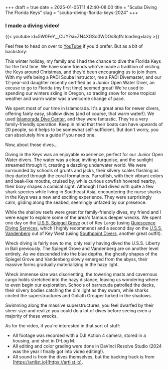 +++ 
draft = true
date = 2025-01-05T11:42:40-08:00
title = "Scuba Diving The Florida Keys"
slug = "scuba-diving-florida-keys-2024" 
+++

### I made a diving video!

{{< youtube id=5W0FeY__CUY?si=ZN4XGSo0WDOs8qfN loading=lazy >}}

Feel free to head on over to [YouTube](https://www.youtube.com/watch?v=5W0FeY__CUY) if you'd prefer. But as a bit of backstory:

This winter holiday, my family and I had the chance to dive the Florida Keys for the first time. We have some friends who've made a tradition of visiting the Keys around Christmas, and they'd been encouraging us to join them. With my wife being a PADI Scuba Instructor, me a PADI Divemaster, and our 12-year-old daughter recently certified as a Junior Open Water Diver, an excuse to go to Florida (my first time) seemed great! We're used to spending our winters skiing in Oregon, so trading snow for some tropical weather and warm water was a welcome change of pace.

We spent most of our time in Islamorada. It's a great area for newer divers, offering fairly easy, shallow dives (and of course, that warm water!). We used [Islamorada Dive Center](https://www.islamoradadivecenter.com/), and they were fantastic. They're a very family-friendly operation. Keep in mind that their boats can have upwards of 20 people, so it helps to be somewhat self-sufficient. But don't worry, you can absolutely hire a guide if you need one.

Now, about those dives...

Diving in the Keys was an enjoyable experience, perfect for our Junior Open Water divers. The water was a clear, inviting turquoise, and the sunlight streamed through it, creating a dazzling underwater world. We were surrounded by schools of grunts and jacks, their silvery scales flashing as they darted through the coral formations. Parrotfish, with their vibrant colors and beak-like mouths, cruised by, while curious cowfish hovered nearby, their boxy shapes a comical sight. Although I had dived with quite a few shark species while living in Southeast Asia, encountering the nurse sharks in the Keys was a new and exciting experience. They were surprisingly calm, gliding along the seabed, seemingly unfazed by our presence.

While the shallow reefs were great for family-friendly dives, my friend and I were eager to explore some of the area's famous deeper wrecks. We spent one day on the [U.S.S. Spiegel Grove](https://en.wikipedia.org/wiki/USS_Spiegel_Grove) out of Key Largo (using [Quiescence Diving Services](https://keylargodiving.com/), which I highly recommend) and a second day on the [U.S.S. Vandenberg](https://en.wikipedia.org/wiki/USNS_General_Hoyt_S._Vandenberg) out of Key West (using [Southpoint Divers](https://southpointdivers.com/), another great outfit).

Wreck diving is fairly new to me, only really having dived the U.S.S. Liberty in Bali previously. The Spiegel Grove and Vandenberg are on another level entirely. As we descended into the blue depths, the ghostly shapes of the Spiegel Grove and Vandenberg slowly emerged from the abyss, their massive forms gradually materializing in the hazy light.

Wreck immense size was disorienting; the towering masts and cavernous cargo holds stretched into the hazy distance, leaving us wondering where to even begin our exploration. Schools of barracuda patrolled the decks, their silvery bodies catching the dim light as they swam, while sharks circled the superstructures and Goliath Grouper lurked in the shadows.

Swimming along the massive superstructures, you feel dwarfed by their sheer size and realize you could do a lot of dives before seeing even a majority of these wrecks.

As for the video, if you're interested in that sort of stuff:

- All footage was recorded with a DJI Action 4 camera, stored in a housing, and shot in D-Log M.
- All editing and color grading were done in DaVinci Resolve Studio (2024 was the year I finally got into video editing!).
- All sound is from the dives themselves, but the backing track is from [https://artlist.io](https://artlist.io).
